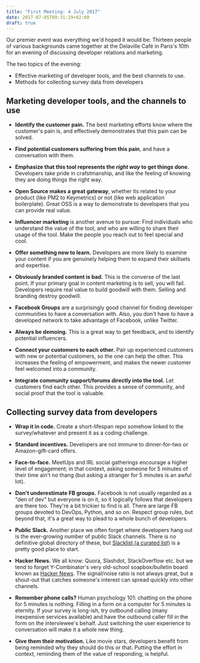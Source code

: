 ```yaml
---
title: "First Meeting: 4 July 2017"
date: 2017-07-05T09:31:29+02:00
draft: true
---
```


Our premier event was everything we'd hoped it would be: Thirteen people of various backgrounds came together at the Delaville Café in Paris's 10th for an evening of discussing developer relations and marketing.

The two topics of the evening:

- Effective marketing of developer tools, and the best channels to use.
- Methods for collecting survey data from developers



## Marketing developer tools, and the channels to use


- **Identify the customer pain.** The best marketing efforts know where the customer's pain is, and effectively demonstrates that this pain can be solved.

- **Find potential customers suffering from this pain**, and have a conversation with them.
- **Emphasize that this tool represents the <em>right way</em> to get things done.** Developers take pride in crafstmanship, and like the feeling of knowing they are doing things the right way.

- **Open Source makes a great gateway**, whether its related to your product (like PM2 to Keymetrics) or not (like web application boilerplate). Great OSS is a way to demonstrate to developers that you can provide real value.

- **Influencer marketing** is another avenue to pursue: Find individuals who understand the value of the tool, and who are willing to share their usage of the tool. Make the people you reach out to feel special and cool.

- **Offer something new to learn.** Developers are more likely to examine your content if you are genuinely helping them to expand their skillsets and expertise.

- **Obviously branded content is bad.** This is the converse of the last point. If your primary goal in content marketing is to sell, you will fail. Developers require real value to build goodwill with them. Selling and branding destroy goodwill.

- **Facebook Groups** are a surprisingly good channel for finding developer communities to have a conversation with. Also, you don't have to have a developed network to take advantage of Facebook, unlike Twitter.

- **Always be demoing.** This is a great way to get feedback, and to identify potential influencers.

- **Connect your customers to each other.** Pair up experienced customers with new or potential customers, so the one can help the other. This increases the feeling of empowerment, and makes the newer customer feel welcomed into a community.

- **Integrate community support/forums directly into the tool.** Let customers find each other. This provides a sense of community, and social proof that the tool is valuable.




## Collecting survey data from developers


- **Wrap it in code.** Create a short-lifespan repo somehow linked to the survey/whatever and present it as a coding challenge.

- **Standard incentives.** Developers are not immune to dinner-for-two or Amazon-gift-card offers.

- **Face-to-face.** MeetUps and IRL social gatherings encourage a higher level of engagement; in that context, asking someone for 5 minutes of their time ain't no thang (but asking a stranger for 5 minutes is an awful lot).

- **Don't underestimate FB groups.** Facebook is not usually regarded as a "den of dev" but everyone is on it, so it logically follows that developers are there too. They're a bit trickier to find is all. There are large FB groups devoted to DevOps, Python, and so on. Respect group rules, but beyond that, it's a great way to plead to a whole bunch of developers.

- **Public Slack.** Another place we often forget where developers hang out is the ever-growing number of public Slack channels. There is no definitive global directory of these, but [Slacklist (a curated list)](http://www.slacklist.info) is a pretty good place to start.

- **Hacker News.** We all know: Quora, Slashdot, StackOverflow etc. but we tend to forget Y-Combinator's very old-school soapbox/bulletin board known as [Hacker News](https://news.ycombinator.com/). The signal/noise ratio is not always great, but a shout-out that catches someone's interest can spread quickly into other channels.

- **Remember phone calls?** Human psychology 101: chatting on the phone for 5 minutes is nothing. Filling in a form on a computer for 5 minutes is eternity. If your survey is long-ish, try outbound calling (many inexpensive services available) and have the outbound caller fill in the form on the interviewee's behalf. Just switching the user experience to conversation will make it a whole new thing.

- **Give them their motivation.** Like movie stars, developers benefit from being reminded why they should do this or that. Putting the effort in context, reminding them of the value of responding, is helpful.
